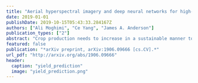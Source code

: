 ```yaml
---
title: "Aerial hyperspectral imagery and deep neural networks for high-throughput yield phenotyping in wheat"
date: 2019-01-01
publishDate: 2019-10-15T05:43:33.284167Z
authors: ["Ali Moghimi", "Ce Yang", "James A. Anderson"]
publication_types: ["2"]
abstract: "Crop production needs to increase in a sustainable manner to meet the growing global demand for food. To identify crop varieties with high yield potential, plant scientists and breeders evaluate the performance of hundreds of lines in multiple locations over several years. To facilitate the process of selecting advanced varieties, an automated framework was developed in this study. A hyperspectral camera was mounted on an unmanned aerial vehicle to collect aerial imagery with high spatial and spectral resolution. Aerial images were captured in two consecutive growing seasons from three experimental yield fields composed of hundreds experimental plots (1x2.4 meter), each contained a single wheat line. The grain of more than thousand wheat plots was harvested by a combine, weighed, and recorded as the ground truth data. To leverage the high spatial resolution and investigate the yield variation within the plots, images of plots were divided into sub-plots by integrating image processing techniques and spectral mixture analysis with the expert domain knowledge. Afterwards, the sub-plot dataset was divided into train, validation, and test sets using stratified sampling. Subsequent to extracting features from each sub-plot, deep neural networks were trained for yield estimation. The coefficient of determination for predicting the yield of the test dataset at sub-plot scale was 0.79 with root mean square error of 5.90 grams. In addition to providing insights into yield variation at sub-plot scale, the proposed framework can facilitate the process of high-throughput yield phenotyping as a valuable decision support tool. It offers the possibility of (i) remote visual inspection of the plots, (ii) studying the effect of crop density on yield, and (iii) optimizing plot size to investigate more lines in a dedicated field each year."
featured: false
publication: "*arXiv preprint, arXiv:1906.09666 [cs.CV].*"
url_pdf: "http://arxiv.org/abs/1906.09666"
header:
  caption: "yield_prediction"
  image: "yield_prediction.png"
---
```


